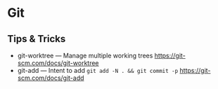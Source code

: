# Git

## Tips & Tricks

* git-worktree — Manage multiple working trees
  https://git-scm.com/docs/git-worktree
* git-add — Intent to add `git add -N . && git commit -p`
  https://git-scm.com/docs/git-add
